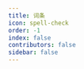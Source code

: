 ```yaml
---
title: 词条
icon: spell-check
order: -1
index: false
contributors: false
sidebar: false
---
```


<Catalog></Catalog>